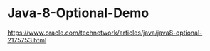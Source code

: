 # Java-8-Optional-Demo
https://www.oracle.com/technetwork/articles/java/java8-optional-2175753.html
